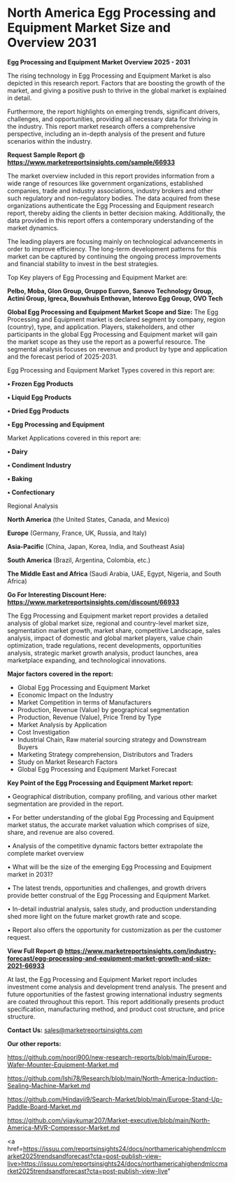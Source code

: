 # North America Egg Processing and Equipment Market Size and Overview 2031

<Strong> Egg Processing and Equipment Market Overview 2025 - 2031</strong>

The rising technology in Egg Processing and Equipment Market is also depicted in this research report. Factors that are boosting the growth of the market, and giving a positive push to thrive in the global market is explained in detail.

Furthermore, the report highlights on emerging trends, significant drivers, challenges, and opportunities, providing all necessary data for thriving in the industry. This report market research offers a comprehensive perspective, including an in-depth analysis of the present and future scenarios within the industry.

<strong>Request Sample Report @ <a href=https://www.marketreportsinsights.com/sample/66933>https://www.marketreportsinsights.com/sample/66933</a></strong>

The market overview included in this report provides information from a wide range of resources like government organizations, established companies, trade and industry associations, industry brokers and other such regulatory and non-regulatory bodies. The data acquired from these organizations authenticate the Egg Processing and Equipment research report, thereby aiding the clients in better decision making. Additionally, the data provided in this report offers a contemporary understanding of the market dynamics.

The leading players are focusing mainly on technological advancements in order to improve efficiency. The long-term development patterns for this market can be captured by continuing the ongoing process improvements and financial stability to invest in the best strategies.

Top Key players of Egg Processing and Equipment Market are:

<strong>Pelbo, Moba, Glon Group, Gruppo Eurovo, Sanovo Technology Group, Actini Group, Igreca, Bouwhuis Enthovan, Interovo Egg Group, OVO Tech</strong>

<strong><b>Global Egg Processing and Equipment Market Scope and Size:</b></strong>
The Egg Processing and Equipment market is declared segment by company, region (country), type, and application. Players, stakeholders, and other participants in the global Egg Processing and Equipment market will gain the market scope as they use the report as a powerful resource. The segmental analysis focuses on revenue and product by type and application and the forecast period of 2025-2031.

Egg Processing and Equipment Market Types covered in this report are:

<strong>• Frozen Egg Products

• Liquid Egg Products

• Dried Egg Products

• Egg Processing and Equipment</strong>

Market Applications covered in this report are:

<strong>• Dairy

• Condiment Industry

• Baking

• Confectionary</strong> 

Regional Analysis

<strong>North America</strong> (the United States, Canada, and Mexico)

<strong>Europe</strong> (Germany, France, UK, Russia, and Italy)

<strong>Asia-Pacific</strong> (China, Japan, Korea, India, and Southeast Asia)

<strong>South America</strong> (Brazil, Argentina, Colombia, etc.)

<strong>The Middle East and Africa</strong> (Saudi Arabia, UAE, Egypt, Nigeria, and South Africa)

<strong>Go For Interesting Discount Here: <a href=https://www.marketreportsinsights.com/discount/66933>https://www.marketreportsinsights.com/discount/66933</a></strong>

The Egg Processing and Equipment market report provides a detailed analysis of global market size, regional and country-level market size, segmentation market growth, market share, competitive Landscape, sales analysis, impact of domestic and global market players, value chain optimization, trade regulations, recent developments, opportunities analysis, strategic market growth analysis, product launches, area marketplace expanding, and technological innovations.

<strong><b>Major factors covered in the report:</b></strong>
<ul>
  <li>Global Egg Processing and Equipment Market </li>
  <li>Economic Impact on the Industry</li>
  <li>Market Competition in terms of Manufacturers</li>
  <li>Production, Revenue (Value) by geographical segmentation</li>
  <li>Production, Revenue (Value), Price Trend by Type</li>
  <li>Market Analysis by Application</li>
  <li>Cost Investigation</li>
  <li>Industrial Chain, Raw material sourcing strategy and Downstream Buyers</li>
  <li>Marketing Strategy comprehension, Distributors and Traders</li>
  <li>Study on Market Research Factors</li>
  <li>Global Egg Processing and Equipment Market Forecast</li>
</ul>

<strong><b>Key Point of the Egg Processing and Equipment Market report:</b></strong>

• Geographical distribution, company profiling, and various other market segmentation are provided in the report.

• For better understanding of the global Egg Processing and Equipment market status, the accurate market valuation which comprises of size, share, and revenue are also covered.

• Analysis of the competitive dynamic factors better extrapolate the complete market overview

• What will be the size of the emerging Egg Processing and Equipment market in 2031?

• The latest trends, opportunities and challenges, and growth drivers provide better construal of the Egg Processing and Equipment Market.

• In-detail industrial analysis, sales study, and production understanding shed more light on the future market growth rate and scope.

• Report also offers the opportunity for customization as per the customer request.

<strong><b>View Full Report @ <a href=https://www.marketreportsinsights.com/industry-forecast/egg-processing-and-equipment-market-growth-and-size-2021-66933>https://www.marketreportsinsights.com/industry-forecast/egg-processing-and-equipment-market-growth-and-size-2021-66933</a></b></strong>


At last, the Egg Processing and Equipment Market report includes investment come analysis and development trend analysis. The present and future opportunities of the fastest growing international industry segments are coated throughout this report. This report additionally presents product specification, manufacturing method, and product cost structure, and price structure.

<strong>Contact Us:</strong>
sales@marketreportsinsights.com

<strong>Our other reports:</strong>

<a href=https://github.com/noori900/new-research-reports/blob/main/Europe-Wafer-Mounter-Equipment-Market.md>https://github.com/noori900/new-research-reports/blob/main/Europe-Wafer-Mounter-Equipment-Market.md</a>

<a href=https://github.com/Ishi78/Research/blob/main/North-America-Induction-Sealing-Machine-Market.md>https://github.com/Ishi78/Research/blob/main/North-America-Induction-Sealing-Machine-Market.md</a>

<a href=https://github.com/Hindavii9/Search-Market/blob/main/Europe-Stand-Up-Paddle-Board-Market.md>https://github.com/Hindavii9/Search-Market/blob/main/Europe-Stand-Up-Paddle-Board-Market.md</a>

<a href=https://github.com/vijaykumar207/Market-executive/blob/main/North-America-MVR-Compressor-Market.md>https://github.com/vijaykumar207/Market-executive/blob/main/North-America-MVR-Compressor-Market.md</a>

<a href=https://issuu.com/reportsinsights24/docs/northamericahighendmlccmarket2025trendsandforecast?cta=post-publish-view-live>https://issuu.com/reportsinsights24/docs/northamericahighendmlccmarket2025trendsandforecast?cta=post-publish-view-live</a>"
